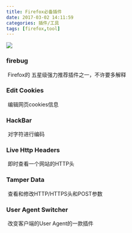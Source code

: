 ```yaml
---
title: Firefox必备插件
date: 2017-03-02 14:11:59
categories: 插件/工具
tags: [firefox,tool]
---
```


![](http://omdfpjss7.bkt.clouddn.com/17-3-6/88149926-file_1488780731850_b1c8.jpg)

 

### firebug 

​	Firefox的 五星级强力推荐插件之一，不许要多解释 

### Edit Cookies 

​	编辑网页cookies信息

### HackBar 

​	对字符进行编码

### Live Http Headers 

​	即时查看一个网站的HTTP头 

### Tamper Data 

​	查看和修改HTTP/HTTPS头和POST参数 

### User Agent Switcher  

​	改变客户端的User Agent的一款插件 